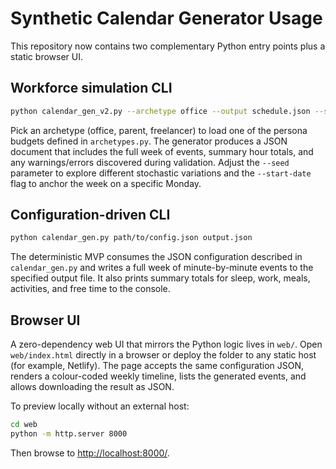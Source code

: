 # Synthetic Calendar Generator Usage

This repository now contains two complementary Python entry points plus a static browser UI.

## Workforce simulation CLI

```bash
python calendar_gen_v2.py --archetype office --output schedule.json --seed 42
```

Pick an archetype (office, parent, freelancer) to load one of the persona budgets defined in
`archetypes.py`. The generator produces a JSON document that includes the full week of events,
summary hour totals, and any warnings/errors discovered during validation. Adjust the `--seed`
parameter to explore different stochastic variations and the `--start-date` flag to anchor the week
on a specific Monday.

## Configuration-driven CLI

```bash
python calendar_gen.py path/to/config.json output.json
```

The deterministic MVP consumes the JSON configuration described in `calendar_gen.py` and writes a full
week of minute-by-minute events to the specified output file. It also prints summary totals for
sleep, work, meals, activities, and free time to the console.

## Browser UI

A zero-dependency web UI that mirrors the Python logic lives in `web/`. Open `web/index.html`
directly in a browser or deploy the folder to any static host (for example, Netlify). The page
accepts the same configuration JSON, renders a colour-coded weekly timeline, lists the generated
events, and allows downloading the result as JSON.

To preview locally without an external host:

```bash
cd web
python -m http.server 8000
```

Then browse to <http://localhost:8000/>.
